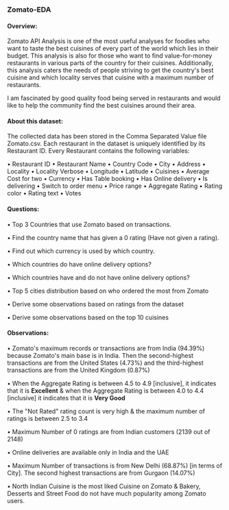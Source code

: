 ### Zomato-EDA

#### Overview:

Zomato API Analysis is one of the most useful analyses for foodies who want to taste the best cuisines of every part of the world which lies in their budget. 
This analysis is also for those who want to find value-for-money restaurants in various parts of the country for their cuisines. Additionally, this analysis caters 
the needs of people striving to get the country's best cuisine and which locality serves that cuisine with a maximum number of restaurants.

I am fascinated by good quality food being served in restaurants and would like to help the community find the best cuisines around their area.


#### About this dataset:

The collected data has been stored in the Comma Separated Value file Zomato.csv. Each restaurant in the dataset is uniquely identified by its Restaurant ID. 
Every Restaurant contains the following variables:

• Restaurant ID
• Restaurant Name
• Country Code
• City
• Address
• Locality
• Locality Verbose
• Longitude
• Latitude
• Cuisines
• Average Cost for two
• Currency
• Has Table booking
• Has Online delivery
• Is delivering
• Switch to order menu
• Price range
• Aggregate Rating
• Rating color
• Rating text
• Votes


#### Questions:

•	Top 3 Countries that use Zomato based on transactions.

•	Find the country name that has given a 0 rating (Have not given a rating).

•	Find out which currency is used by which country.

•	Which countries do have online delivery options?

•	Which countries have and do not have online delivery options?

• Top 5 cities distribution based on who ordered the most from Zomato

•	Derive some observations based on ratings from the dataset

•	Derive some observations based on the top 10 cuisines


#### Observations:
• Zomato's maximum records or transactions are from India (94.39%) because Zomato's main base is in India. Then the second-highest transactions are from the United States (4.73%) and the third-highest transactions are from the United Kingdom (0.87%)

• When the Aggregate Rating is between 4.5 to 4.9 [inclusive], it indicates that it is **Excellent**  & when the Aggregate Rating is between 4.0 to 4.4 [inclusive] it indicates that it is **Very Good**

• The "Not Rated" rating count is very high & the maximum number of ratings is between 2.5 to 3.4

• Maximum Number of 0 ratings are from Indian customers (2139 out of 2148)

• Online deliveries are available only in India and the UAE

• Maximum Number of transactions is from New Delhi (68.87%) [in terms of City]. The second highest transactions are from Gurgaon (14.07%)

• North Indian Cuisine is the most liked Cuisine on Zomato & Bakery, Desserts and Street Food do not have much popularity among Zomato users.
